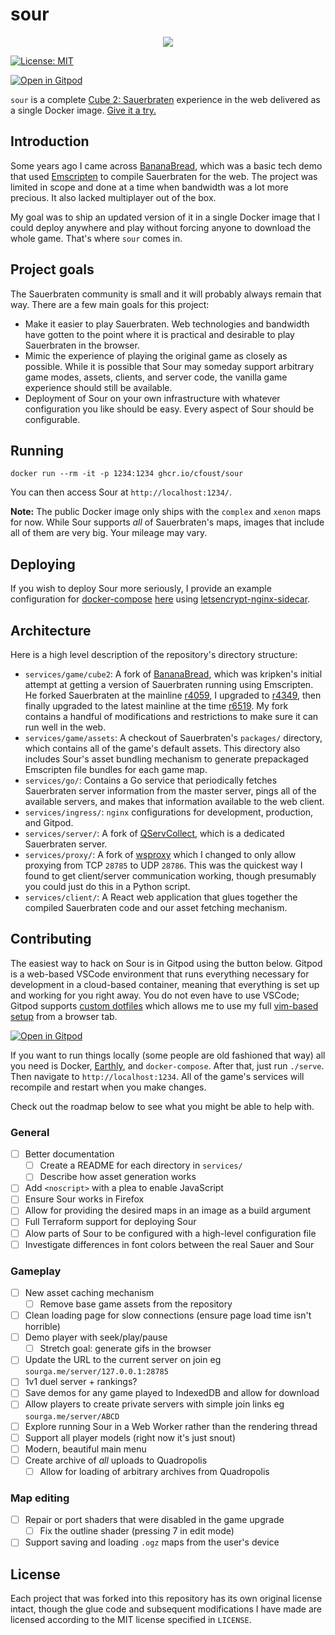 # sour
<p align="center">
  <img src="gh-assets/header.png">
</p>

[![License:
MIT](https://img.shields.io/badge/License-MIT-yellow.svg)](https://opensource.org/licenses/MIT)

[![Open in Gitpod](https://gitpod.io/button/open-in-gitpod.svg)](https://gitpod.io/#https://github.com/cfoust/sour)


`sour` is a complete [Cube 2: Sauerbraten](http://sauerbraten.org/) experience in the web delivered as a single Docker image. [Give it a try.](https://sourga.me/)

## Introduction

Some years ago I came across [BananaBread](https://github.com/kripken/BananaBread), which was a basic tech demo that used [Emscripten](https://emscripten.org/) to compile Sauerbraten for the web. The project was limited in scope and done at a time when bandwidth was a lot more precious. It also lacked multiplayer out of the box.

My goal was to ship an updated version of it in a single Docker image that I could deploy anywhere and play without forcing anyone to download the whole game. That's where `sour` comes in.

## Project goals

The Sauerbraten community is small and it will probably always remain that way. There are a few main goals for this project:
* Make it easier to play Sauerbraten. Web technologies and bandwidth have gotten to the point where it is practical and desirable to play Sauerbraten in the browser.
* Mimic the experience of playing the original game as closely as possible. While it is possible that Sour may someday support arbitrary game modes, assets, clients, and server code, the vanilla game experience should still be available.
* Deployment of Sour on your own infrastructure with whatever configuration you like should be easy. Every aspect of Sour should be configurable.

## Running

```
docker run --rm -it -p 1234:1234 ghcr.io/cfoust/sour
```

You can then access Sour at `http://localhost:1234/`.

**Note:** The public Docker image only ships with the `complex` and `xenon` maps for now. While Sour supports _all_ of Sauerbraten's maps, images that include all of them are very big. Your mileage may vary.

## Deploying

If you wish to deploy Sour more seriously, I provide an example configuration for [docker-compose](https://docs.docker.com/compose/) [here](https://github.com/cfoust/sour/blob/main/examples/docker-compose.yml) using [letsencrypt-nginx-sidecar](https://github.com/jwulf/letsencrypt-nginx-sidecar).

## Architecture

Here is a high level description of the repository's directory structure:
* `services/game/cube2`: A fork of [BananaBread](https://github.com/kripken/BananaBread), which was kripken's initial attempt at getting a version of Sauerbraten running using Emscripten. He forked Sauerbraten at the mainline [r4059](https://sourceforge.net/p/sauerbraten/code/4059), I upgraded to [r4349](https://sourceforge.net/p/sauerbraten/code/4349), then finally upgraded to the latest mainline at the time [r6519](https://sourceforge.net/p/sauerbraten/code/6519). My fork contains a handful of modifications and restrictions to make sure it can run well in the web.
* `services/game/assets`: A checkout of Sauerbraten's `packages/` directory, which contains all of the game's default assets. This directory also includes Sour's asset bundling mechanism to generate prepackaged Emscripten file bundles for each game map.
* `services/go/`: Contains a Go service that periodically fetches Sauerbraten server information from the master server, pings all of the available servers, and makes that information available to the web client.
* `services/ingress/`: `nginx` configurations for development, production, and Gitpod.
* `services/server/`: A fork of [QServCollect](https://github.com/deathstar/QServCollect), which is a dedicated Sauerbraten server.
* `services/proxy/`: A fork of [wsproxy](https://github.com/FWGS/wsproxy) which I changed to only allow proxying from TCP `28785` to UDP `28786`. This was the quickest way I found to get client/server communication working, though presumably you could just do this in a Python script.
* `services/client/`: A React web application that glues together the compiled Sauerbraten code and our asset fetching mechanism.

## Contributing

The easiest way to hack on Sour is in Gitpod using the button below. Gitpod is a web-based VSCode environment that runs everything necessary for development in a cloud-based container, meaning that everything is set up and working for you right away. You do not even have to use VSCode; Gitpod supports [custom dotfiles](https://www.gitpod.io/docs/config-dotfiles) which allows me to use my full [vim-based setup](https://github.com/cfoust/cawnfig/tree/master/configs/vim) from a browser tab.

[![Open in Gitpod](https://gitpod.io/button/open-in-gitpod.svg)](https://gitpod.io/#https://github.com/cfoust/sour)

If you want to run things locally (some people are old fashioned that way) all you need is Docker, [Earthly](https://earthly.dev/), and `docker-compose`. After that, just run `./serve`. Then navigate to `http://localhost:1234`. All of the game's services will recompile and restart when you make changes.

Check out the roadmap below to see what you might be able to help with.

### General
* [ ] Better documentation
  * [ ] Create a README for each directory in `services/`
  * [ ] Describe how asset generation works
* [ ] Add `<noscript>` with a plea to enable JavaScript
* [ ] Ensure Sour works in Firefox
* [ ] Allow for providing the desired maps in an image as a build argument
* [ ] Full Terraform support for deploying Sour
* [ ] Alow parts of Sour to be configured with a high-level configuration file
* [ ] Investigate differences in font colors between the real Sauer and Sour
### Gameplay
* [ ] New asset caching mechanism
  * [ ] Remove base game assets from the repository
* [ ] Clean loading page for slow connections (ensure page load time isn't horrible)
* [ ] Demo player with seek/play/pause
  * [ ] Stretch goal: generate gifs in the browser
* [ ] Update the URL to the current server on join eg `sourga.me/server/127.0.0.1:28785`
* [ ] 1v1 duel server + rankings?
* [ ] Save demos for any game played to IndexedDB and allow for download
* [ ] Allow players to create private servers with simple join links eg `sourga.me/server/ABCD`
* [ ] Explore running Sour in a Web Worker rather than the rendering thread
* [ ] Support all player models (right now it's just snout)
* [ ] Modern, beautiful main menu
* [ ] Create archive of _all_ uploads to Quadropolis
  * [ ] Allow for loading of arbitrary archives from Quadropolis
### Map editing
* [ ] Repair or port shaders that were disabled in the game upgrade
  * [ ] Fix the outline shader (pressing 7 in edit mode)
* [ ] Support saving and loading `.ogz` maps from the user's device

## License

Each project that was forked into this repository has its own original license intact, though the glue code and subsequent modifications I have made are licensed according to the MIT license specified in `LICENSE`.
